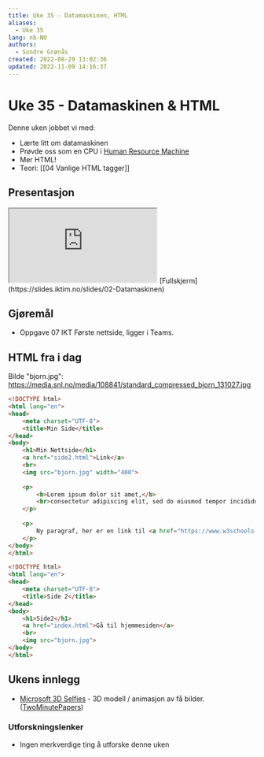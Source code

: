 ```yaml
---
title: Uke 35 - Datamaskinen, HTML
aliases: 
  - Uke 35
lang: nb-NO
authors:
  - Sondre Grønås
created: 2022-08-29 13:02:36
updated: 2022-11-09 14:16:37
---
```

# Uke 35 - Datamaskinen & HTML
Denne uken jobbet vi med:
- Lærte litt om datamaskinen
- Prøvde oss som en CPU i [Human Resource Machine](https://spill.iktim.no/human_resource_machine)
- Mer HTML!
- Teori: [[04 Vanlige HTML tagger]]

## Presentasjon
<iframe class="slide" src="https://slides.iktim.no/slides/02-Datamaskinen"></iframe>
[Fullskjerm](https://slides.iktim.no/slides/02-Datamaskinen)

## Gjøremål
- Oppgave 07 IKT Første nettside, ligger i Teams.

## HTML fra i dag
Bilde "bjorn.jpg": https://media.snl.no/media/108841/standard_compressed_bjorn_131027.jpg

```html title="index.html"
<!DOCTYPE html>  
<html lang="en">  
<head>  
    <meta charset="UTF-8">  
    <title>Min Side</title>  
</head>  
<body>  
	<h1>Min Nettside</h1>  
	<a href="side2.html">Link</a>  
	<br>    
	<img src="bjorn.jpg" width="400">  
	  
	<p>  
	    <b>Lorem ipsum dolor sit amet,</b>
	    <br>consectetur adipiscing elit, sed do eiusmod tempor incididunt ut labore et dolore magna aliqua.  
	</p>  
	  
	<p>  
	    Ny paragraf, her er en link til <a href="https://www.w3schools.com/">w3schools.com</a>  
	</p>
</body>  
</html>
```

```html title="side2.html"
<!DOCTYPE html>  
<html lang="en">  
<head>  
    <meta charset="UTF-8">  
    <title>Side 2</title>  
</head>  
<body>  
	<h1>Side2</h1>  
	<a href="index.html">Gå til hjemmesiden</a>  
	<br>  
	<img src="bjorn.jpg">
</body>  
</html>
```

## Ukens innlegg
- [Microsoft 3D Selfies](https://jeffreyxiang.github.io/GRAM-HD/) - 3D modell / animasjon av få bilder. ([TwoMinutePapers](https://www.youtube.com/watch?v=uboj01Gfy1A))

### Utforskningslenker
- Ingen merkverdige ting å utforske denne uken
